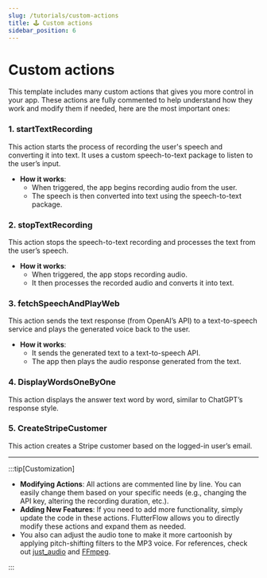 ```yaml
---
slug: /tutorials/custom-actions
title: 🕹️ Custom actions
sidebar_position: 6
---
```


# Custom actions

This template includes many custom actions that gives you more control in your app. These actions are fully commented to help understand how they work and modify them if needed, here are the most important ones:

### 1. **startTextRecording**

This action starts the process of recording the user's speech and converting it into text. It uses a custom speech-to-text package to listen to the user’s input.

- **How it works**:
  - When triggered, the app begins recording audio from the user.
  - The speech is then converted into text using the speech-to-text package.
  

### 2. **stopTextRecording**

This action stops the speech-to-text recording and processes the text from the user’s speech.

- **How it works**:
  - When triggered, the app stops recording audio.
  - It then processes the recorded audio and converts it into text.


### 3. **fetchSpeechAndPlayWeb**

This action sends the text response (from OpenAI’s API) to a text-to-speech service and plays the generated voice back to the user.

- **How it works**:
  - It sends the generated text to a text-to-speech API.
  - The app then plays the audio response generated from the text.

### 4. **DisplayWordsOneByOne**

This action displays the answer text word by word, similar to ChatGPT’s response style.

### 5. **CreateStripeCustomer**

This action creates a Stripe customer based on the logged-in user’s email.

---

:::tip[Customization]
- **Modifying Actions**: All actions are commented line by line. You can easily change them based on your specific needs (e.g., changing the API key, altering the recording duration, etc.).
- **Adding New Features**: If you need to add more functionality, simply update the code in these actions. FlutterFlow allows you to directly modify these actions and expand them as needed.
- You also can adjust the audio tone to make it more cartoonish by applying pitch-shifting filters to the MP3 voice. For references, check out [just_audio](https://pub.dev/documentation/just_audio/latest/just_audio/AudioPlayer/setPitch.html) and [FFmpeg](https://stackoverflow.com/questions/68752347/flutter-adding-voice-effects-to-locally-saved-audio-file-m4a-change-pitch).

:::